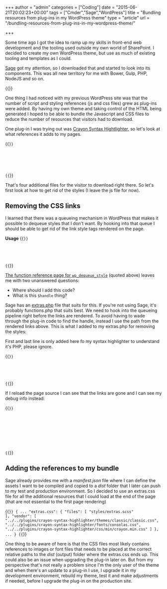 +++
author = "admin"
categories = ["Coding"]
date = "2015-06-21T20:02:23+00:00"
tags = ["Cmder","Sage","WordPress"]
title = "Bundling resources from plug-ins in my WordPress theme"
type = "article"
url = "/bundling-resources-from-plug-ins-in-my-wordpress-theme/"

+++

Some time ago I got the idea to ramp up my skills in front-end web development and the tooling used outside my own world of SharePoint. I decided to create my own WordPress theme, but use as much of existing tooling and templates as I could.

[Sage][1] got my attention, so I downloaded that and started to look into its components. This was all new territory for me with Bower, Gulp, PHP, NodeJS and so on.

{{<post-image image="gulp.png" lightbox="true" alt="Console running Gulp" borderless="true" />}}

One thing I had noticed with my previous WordPress site was that the number of script and styling references (js and css files) grew as plug-ins were added. By having my own theme and taking control of the HTML being generated I hoped to be able to bundle the Javascript and CSS files to reduce the number of resources that visitors had to download.

One plug-in I was trying out was [Crayon Syntax Hightlighter][3], so let's look at what references it adds to my pages.

{{<code html>}}
<link rel='stylesheet' id='crayon-css' href='http://127.0.0.1/henrik.sommerfeld.nu/wp-content/plugins/crayon-syntax-highlighter/css/min/crayon.min.css?ver=2.7.1' type='text/css' media='all' />
<link rel='stylesheet' id='crayon-theme-classic-css' href='http://127.0.0.1/henrik.sommerfeld.nu/wp-content/plugins/crayon-syntax-highlighter/themes/classic/classic.css?ver=2.7.1' type='text/css' media='all' />
<link rel='stylesheet' id='crayon-font-consolas-css'  href='http://127.0.0.1/henrik.sommerfeld.nu/wp-content/plugins/crayon-syntax-highlighter/fonts/consolas.css?ver=2.7.1' type='text/css' media='all' />
<script type='text/javascript' src='http://127.0.0.1/henrik.sommerfeld.nu/wp-content/plugins/crayon-syntax-highlighter/js/min/crayon.min.js?ver=2.7.1'></script>
{{</code>}}

That's four additional files for the visitor to download right there. So let's first look at how to get rid of the styles (I leave the js file for now).

## Removing the CSS links

I learned that there was a queueing mechanism in WordPress that makes it possible to dequeue styles that I don't want. By hooking into that queue I should be able to get rid of the link style tags rendered on the page.

**Usage**
{{<code php>}}
<?php wp_dequeue_style( $handle ) ?>
{{</code>}}

[The function reference page for `wp_dequeue_style`][4] (quoted above) leaves me with two unanswered questions:

  * Where should I add this code?
  * What is this `$handle` thing?

Sage has an [extras.php][5] file that suits for this. If you're not using Sage, it's probably functions.php that suits best. We need to hook into the queueing pipeline right before the links are rendered. To avoid having to wade through the plug-in code to find the handle, instead I use the path from the rendered links above. This is what I added to my extras.php for removing the styles: 

First and last line is only added here fo my syntax highlighter to understand it's PHP, please ignore.

{{<code php>}}
<?php
function remove_plugin_styles() {
  global $wp_styles;
  $paths_to_remove = array(
    '/crayon-syntax-highlighter/',
    // Additional references here
  );

  foreach($wp_styles -&gt; registered as $registered) {
    foreach ($paths_to_remove as $path) {      
      if (strpos($registered-&gt;src,$path) !== false) {        
        wp_dequeue_style( $registered-&gt;handle );
        wp_deregister_style( $registered-&gt;handle );
        if (WP_ENV === 'development') {
          echo "\n&lt;!-- Removed style reference: " . $registered-&gt;src . " (" . $registered-&gt;handle . ") --&gt;";
        }
      }
    }
  }
}

add_action('wp_print_styles', __NAMESPACE__ . '\\remove_plugin_styles');
?>
{{</code>}}

If I reload the page source I can see that the links are gone and I can see my debug info instead:

{{<code html>}}
<!-- Removed style reference: http://127.0.0.1/henrik.sommerfeld.nu/wp-content/plugins/crayon-syntax-highlighter/css/min/crayon.min.css (crayon) -->
<!-- Removed style reference: http://127.0.0.1/henrik.sommerfeld.nu/wp-content/plugins/crayon-syntax-highlighter/themes/classic/classic.css (crayon-theme-classic) -->
<!-- Removed style reference: http://127.0.0.1/henrik.sommerfeld.nu/wp-content/plugins/crayon-syntax-highlighter/fonts/consolas.css (crayon-font-consolas) -->
{{</code>}}

## Adding the references to my bundle

Sage already provides me with a _manifest.json_ file where I can define the assets I want to be compiled and copied to a _dist_ folder that I later can push to my test and production environment. So I decided to use an extras.css file for all the additional resources that I could load at the end of the page (that are not essential to the first page rendering)

{{<code json>}}
{
   ...
   "extras.css": {
      "files": [
        "styles/extras.scss"
      ],
      "vendor": [
        "../../plugins/crayon-syntax-highlighter/themes/classic/classic.css",
        "../../plugins/crayon-syntax-highlighter/fonts/consolas.css",
        "../../plugins/crayon-syntax-highlighter/css/min/crayon.min.css"
      ]
    }, 
   ...
}
{{</code>}}

One thing to be aware of here is that the CSS files most likely contains references to images or font files that needs to be placed at the correct relative paths to the _dist_ (output) folder where the extras.css ends up. This could also be an issue when upgrading the plug-in later on. But from my perspective that's not really a problem since I'm the only user of the theme and when there's an update to a plug-in I use, I upgrade it in my development environment, rebuild my theme, test it and make adjustments if needed, before I upgrade the plug-in on the production site.

 [1]: https://roots.io/sage/
 [3]: https://wordpress.org/plugins/crayon-syntax-highlighter/
 [4]: https://codex.wordpress.org/Function_Reference/wp_dequeue_style
 [5]: https://github.com/roots/sage/blob/master/lib/extras.php